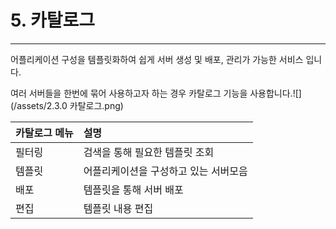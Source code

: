 # 5. 카탈로그

---

어플리케이션 구성을 템플릿화하여 쉽게 서버 생성 및 배포, 관리가 가능한 서비스 입니다.

여러 서버들을 한번에 묶어 사용하고자 하는 경우 카탈로그 기능을 사용합니다.![](/assets/2.3.0 카탈로그.png)

| **카탈로그 메뉴** | **설명** |
| :--- | :--- |
| 필터링 | 검색을 통해 필요한 템플릿 조회 |
| 템플릿 | 어플리케이션을 구성하고 있는 서버모음 |
| 배포 | 템플릿을 통해 서버 배포 |
| 편집 | 템플릿 내용 편집 |



